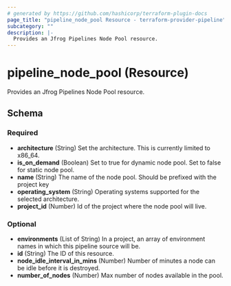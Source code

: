 ```yaml
---
# generated by https://github.com/hashicorp/terraform-plugin-docs
page_title: "pipeline_node_pool Resource - terraform-provider-pipeline"
subcategory: ""
description: |-
  Provides an Jfrog Pipelines Node Pool resource.
---
```


# pipeline_node_pool (Resource)

Provides an Jfrog Pipelines Node Pool resource.



<!-- schema generated by tfplugindocs -->
## Schema

### Required

- **architecture** (String) Set the architecture. This is currently limited to x86_64.
- **is_on_demand** (Boolean) Set to true for dynamic node pool. Set to false for static node pool.
- **name** (String) The name of the node pool. Should be prefixed with the project key
- **operating_system** (String) Operating systems supported for the selected architecture.
- **project_id** (Number) Id of the project where the node pool will live.

### Optional

- **environments** (List of String) In a project, an array of environment names in which this pipeline source will be.
- **id** (String) The ID of this resource.
- **node_idle_interval_in_mins** (Number) Number of minutes a node can be idle before it is destroyed.
- **number_of_nodes** (Number) Max number of nodes available in the pool.


